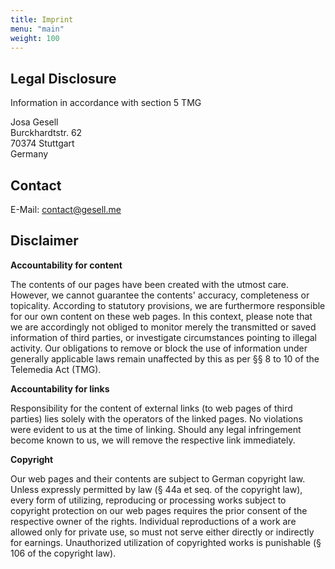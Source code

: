 ```yaml
---
title: Imprint
menu: "main"
weight: 100
---
```


## Legal Disclosure

Information in accordance with section 5 TMG

Josa Gesell  
Burckhardtstr. 62  
70374 Stuttgart  
Germany

## Contact

E-Mail: contact@gesell.me  

## Disclaimer

**Accountability for content**

The contents of our pages have been created with the utmost care. However, we
cannot guarantee the contents' accuracy, completeness or topicality. According
to statutory provisions, we are furthermore responsible for our own content on
these web pages. In this context, please note that we are accordingly not
obliged to monitor merely the transmitted or saved information of third parties,
or investigate circumstances pointing to illegal activity. Our obligations to
remove or block the use of information under generally applicable laws remain
unaffected by this as per §§ 8 to 10 of the Telemedia Act (TMG).

**Accountability for links**

Responsibility for the content of external links (to web pages of third parties)
lies solely with the operators of the linked pages. No violations were evident
to us at the time of linking. Should any legal infringement become known to us,
we will remove the respective link immediately.

**Copyright**

Our web pages and their contents are subject to German copyright law. Unless
expressly permitted by law (§ 44a et seq. of the copyright law), every form of
utilizing, reproducing or processing works subject to copyright protection on
our web pages requires the prior consent of the respective owner of the rights.
Individual reproductions of a work are allowed only for private use, so must not
serve either directly or indirectly for earnings. Unauthorized utilization of
copyrighted works is punishable (§ 106 of the copyright law).
